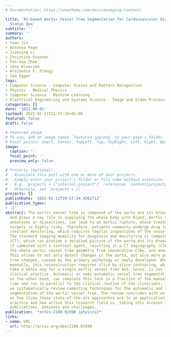```yaml
---
# Documentation: https://wowchemy.com/docs/managing-content/

title: 'AI-based Aortic Vessel Tree Segmentation for Cardiovascular Diseases Treatment:
  Status Quo'
subtitle: ''
summary: ''
authors:
- Yuan Jin
- Antonio Pepe
- Jianning Li
- Christina Gsaxner
- Fen-hua Zhao
- Jens Kleesiek
- Alejandro F. Frangi
- Jan Egger
tags:
- Computer Science - Computer Vision and Pattern Recognition
- Physics - Medical Physics
- Computer Science - Machine Learning
- Electrical Engineering and Systems Science - Image and Video Processing
categories: []
date: '2021-08-01'
lastmod: 2022-01-11T21:57:34+01:00
featured: false
draft: false

# Featured image
# To use, add an image named `featured.jpg/png` to your page's folder.
# Focal points: Smart, Center, TopLeft, Top, TopRight, Left, Right, BottomLeft, Bottom, BottomRight.
image:
  caption: ''
  focal_point: ''
  preview_only: false

# Projects (optional).
#   Associate this post with one or more of your projects.
#   Simply enter your project's folder or file name without extension.
#   E.g. `projects = ["internal-project"]` references `content/project/deep-learning/index.md`.
#   Otherwise, set `projects = []`.
projects: []
publishDate: '2022-01-11T20:57:34.426271Z'
publication_types:
- '2'
abstract: The aortic vessel tree is composed of the aorta and its branching arteries,
  and plays a key role in supplying the whole body with blood. Aortic diseases, like
  aneurysms or dissections, can lead to an aortic rupture, whose treatment with open
  surgery is highly risky. Therefore, patients commonly undergo drug treatment under
  constant monitoring, which requires regular inspections of the vessels through imaging.
  The standard imaging modality for diagnosis and monitoring is computed tomography
  (CT), which can provide a detailed picture of the aorta and its branching vessels
  if combined with a contrast agent, resulting in a CT angiography (CTA). Optimally,
  the whole aortic vessel tree geometry from consecutive CTAs, are overlaid and compared.
  This allows to not only detect changes in the aorta, but also more peripheral vessel
  tree changes, caused by the primary pathology or newly developed. When performed
  manually, this reconstruction requires slice by slice contouring, which could easily
  take a whole day for a single aortic vessel tree and, hence, is not feasible in
  clinical practice. Automatic or semi-automatic vessel tree segmentation algorithms,
  on the other hand, can complete this task in a fraction of the manual execution
  time and run in parallel to the clinical routine of the clinicians. In this paper,
  we systematically review computing techniques for the automatic and semi-automatic
  segmentation of the aortic vessel tree. The review concludes with an in-depth discussion
  on how close these state-of-the-art approaches are to an application in clinical
  practice and how active this research field is, taking into account the number of
  publications, datasets and challenges.
publication: '*arXiv:2108.02998 [physics]*'
links:
- name: URL
  url: http://arxiv.org/abs/2108.02998
---
```

